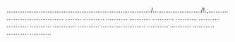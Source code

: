................................................................................./.........................../!.,........................................... .........
............
............
............
............
............
............
............
............
.............
............
............
............
............
............
............
............
............


